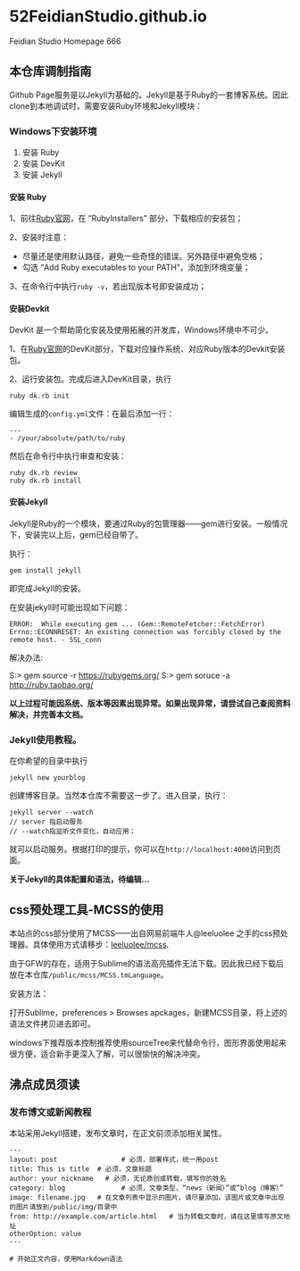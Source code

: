 # 52FeidianStudio.github.io

Feidian Studio Homepage
666

## 本仓库调制指南

Github Page服务是以Jekyll为基础的。Jekyll是基于Ruby的一套博客系统。因此clone到本地调试时，需要安装Ruby环境和Jekyll模块：

### Windows下安装环境

1. 安装 Ruby
2. 安装 DevKit
3. 安装 Jekyll

#### 安装 Ruby

1、前往[Ruby官网](http://rubyinstaller.org/downloads/)，在 “RubyInstallers” 部分，下载相应的安装包；

2、安装时注意：

- 尽量还是使用默认路径，避免一些奇怪的错误。另外路径中避免空格；
- 勾选 “Add Ruby executables to your PATH”，添加到环境变量；

3、在命令行中执行``ruby -v``，若出现版本号即安装成功；

#### 安装Devkit

DevKit 是一个帮助简化安装及使用拓展的开发库，Windows环境中不可少。

1、在[Ruby官网](http://rubyinstaller.org/downloads/)的DevKit部分，下载对应操作系统、对应Ruby版本的Devkit安装包。

2、运行安装包。完成后进入DevKit目录，执行

	ruby dk.rb init

编辑生成的``config.yml``文件：在最后添加一行：

	---
	- /your/absolute/path/to/ruby

然后在命令行中执行审查和安装：

	ruby dk.rb review
	ruby dk.rb install

#### 安装Jekyll

Jekyll是Ruby的一个模块，要通过Ruby的包管理器——gem进行安装。一般情况下，安装完以上后，gem已经自带了。

执行：

	gem install jekyll

即完成Jekyll的安装。

在安装jekyll时可能出现如下问题：

    ERROR:  While executing gem ... (Gem::RemoteFetcher::FetchError)
    Errno::ECONNRESET: An existing connection was forcibly closed by the remote host. - SSL_conn

解决办法:

  S:\> gem source -r https://rubygems.org/
  S:\> gem soruce -a http://ruby.taobao.org/


**以上过程可能因系统、版本等因素出现异常。如果出现异常，请尝试自己查阅资料解决，并完善本文档。**

### Jekyll使用教程。

在你希望的目录中执行

	jekyll new yourblog

创建博客目录。当然本仓库不需要这一步了。进入目录，执行：

	jekyll server --watch
	// server 指启动服务
	// --watch指监听文件变化，自动应用；

就可以启动服务。根据打印的提示，你可以在``http://localhost:4000``访问到页面。

**关于Jekyll的具体配置和语法，待编辑...**

## css预处理工具-MCSS的使用

本站点的css部分使用了MCSS——出自网易前端牛人@leeluolee 之手的css预处理器。具体使用方式请移步：[leeluolee/mcss](https://github.com/leeluolee/mcss).

由于GFW的存在，适用于Sublime的语法高亮插件无法下载。因此我已经下载后放在本仓库``/public/mcss/MCSS.tmLanguage``。

安装方法：

打开Sublime，preferences > Browses apckages，新建MCSS目录，将上述的语法文件拷贝进去即可。

windows下推荐版本控制推荐使用sourceTree来代替命令行，图形界面使用起来很方便，适合新手更深入了解，可以很愉快的解决冲突。

## 沸点成员须读

### 发布博文或新闻教程

本站采用Jekyll搭建，发布文章时，在正文前须添加相关属性。

```
---
layout: post			    # 必须，部署样式，统一用post
title: This is title  # 必须，文章标题
author: your nickname	# 必须，无论原创或转载，填写你的姓名
category: blog				# 必须，文章类型，“news（新闻）”或“blog（博客）”
image: filename.jpg   # 在文章列表中显示的图片，请尽量添加。该图片或文章中出现的图片请放到/public/img/目录中
from: http://example.com/article.html 	# 当为转载文章时，请在这里填写原文地址
otherOption: value
---

# 开始正文内容，使用Markdown语法
```
